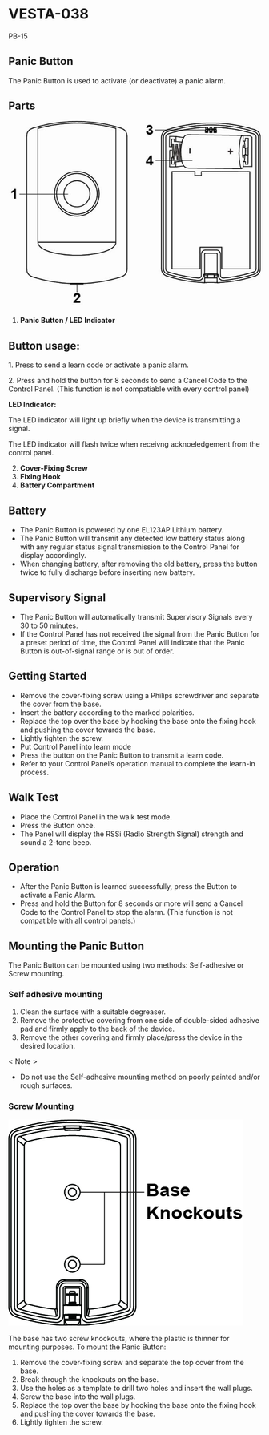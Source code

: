 # VESTA-038

PB-15

## Panic Button&#x20;

The Panic Button is used to activate (or deactivate) a panic alarm.

## **Parts**

![](<.gitbook/assets/0 (16).jpeg>)

1. **Panic Button / LED Indicator**

## **Button usage:**

1\. Press to send a learn code or activate a panic alarm.

2\. Press and hold the button for 8 seconds to send a Cancel Code to the Control Panel. (This function is not compatiable with every control panel)

**LED Indicator:**

The LED indicator will light up briefly when the device is transmitting a signal.

The LED indicator will flash twice when receivng acknoeledgement from the control panel.

2. **Cover-Fixing Screw**
3. **Fixing Hook**
4. **Battery Compartment**

## **Battery**

* The Panic Button is powered by one EL123AP Lithium battery.
* The Panic Button will transmit any detected low battery status along with any regular status signal transmission to the Control Panel for display accordingly.
* When changing battery, after removing the old battery, press the button twice to fully discharge before inserting new battery.

## **Supervisory Signal**

* The Panic Button will automatically transmit Supervisory Signals every 30 to 50 minutes.
* If the Control Panel has not received the signal from the Panic Button for a preset period of time, the Control Panel will indicate that the Panic Button is out-of-signal range or is out of order.

## **Getting Started**

* Remove the cover-fixing screw using a Philips screwdriver and separate the cover from the base.
* Insert the battery according to the marked polarities.
* Replace the top over the base by hooking the base onto the fixing hook and pushing the cover towards the base.
* Lightly tighten the screw.
* Put Control Panel into learn mode
* Press the button on the Panic Button to transmit a learn code.
* Refer to your Control Panel’s operation manual to complete the learn-in process.

## **Walk Test**

* Place the Control Panel in the walk test mode.
* Press the Button once.
* The Panel will display the RSSi (Radio Strength Signal) strength and sound a 2-tone beep.

## **Operation**

* After the Panic Button is learned successfully, press the Button to activate a Panic Alarm.
* Press and hold the Button for 8 seconds or more will send a Cancel Code to the Control Panel to stop the alarm. (This function is not compatible with all control panels.)

## **Mounting the Panic Button**

The Panic Button can be mounted using two methods: Self-adhesive or Screw mounting.

### **Self adhesive mounting**

1. Clean the surface with a suitable degreaser.
2. Remove the protective covering from one side of double-sided adhesive pad and firmly apply to the back of the device.
3. Remove the other covering and firmly place/press the device in the desired location.

< Note >

* Do not use the Self-adhesive mounting method on poorly painted and/or rough surfaces.

### **Screw Mounting**

![](<.gitbook/assets/1 (15).jpeg>)

The base has two screw knockouts, where the plastic is thinner for mounting purposes. To mount the Panic Button:

1. Remove the cover-fixing screw and separate the top cover from the base.
2. Break through the knockouts on the base.
3. Use the holes as a template to drill two holes and insert the wall plugs.
4. Screw the base into the wall plugs.
5. Replace the top over the base by hooking the base onto the fixing hook and pushing the cover towards the base.
6. Lightly tighten the screw.
